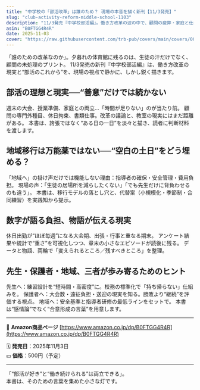 ```yaml
---
title: "中学校の「部活改革」は誰のため？ 現場の本音を描く新刊【11/3発売】"
slug: "club-activity-reform-middle-school-1103"
description: "11/3発売『中学校部活編』。働き方改革の波の中で、顧問の疲弊・家庭と仕事の両立・地域移行の課題を、現場のディテールで描く一冊。教育関係者・保護者必読。ASIN: B0FTGG4R4R"
asin: "B0FTGG4R4R"
date: 2025-11-03
cover: "https://raw.githubusercontent.com/trb-pub/covers/main/covers/0001-B0FTGG4R4R.jpg"
---
```


「誰のための改革なのか」。夕暮れの体育館に残るのは、生徒の汗だけでなく、顧問の未処理のプリント。
11/3発売の新刊『中学校部活編』は、働き方改革の現実と“部活のこれから”を、現場の視点で静かに、しかし鋭く描きます。

## 部活の理想と現実──“善意”だけでは続かない
週末の大会、授業準備、家庭との両立…「時間が足りない」のが当たり前。
顧問の専門外種目、休日拘束、書類仕事。改革の議論と、教室の現実にはまだ距離がある。
本書は、誇張ではなく“ある日の一日”を淡々と描き、読者に判断材料を渡します。

## 地域移行は万能薬ではない──“空白の土日”をどう埋める？
「地域へ」の掛け声だけでは機能しない理由：指導者の確保・安全管理・費用負担。
現場の声：「生徒の居場所を減らしたくない」「でも先生だけに背負わせるのも違う」。
本書は、移行モデルの落とし穴と、代替案（小規模化・季節制・合同練習）を実践知から提示。

## 数字が語る負担、物語が伝える現実
休⽇出勤が“ほぼ毎週”になる大会期、出張・行事と重なる期末。
アンケート結果や統計で“重さ”を可視化しつつ、章末の小さなエピソードが読後に残る。
データと物語、両輪で「変えられるところ／残すべきところ」を整理。

## 先生・保護者・地域、三者が歩み寄るためのヒント
先生へ：練習設計を“短時間・高密度”に。校務の標準化で「持ち帰らない」仕組みを。
保護者へ：大会数・遠征負担・送迎の現実を知る。勝敗より“継続”を評価する視点。
地域へ：安全基準と指導者研修の最低ラインをセットで。
本書は“感情論”でなく“合意形成の言葉”を用意します。

---

📘 **Amazon商品ページ**
[https://www.amazon.co.jp/dp/B0FTGG4R4R](https://www.amazon.co.jp/dp/B0FTGG4R4R)

🗓️ **発売日**：2025年11月3日  
💴 **価格**：500円（予定）  

---

「“部活が好き”と“働き続けられる”は両立できる」。  
本書は、そのための言葉を集めた小さな灯です。
